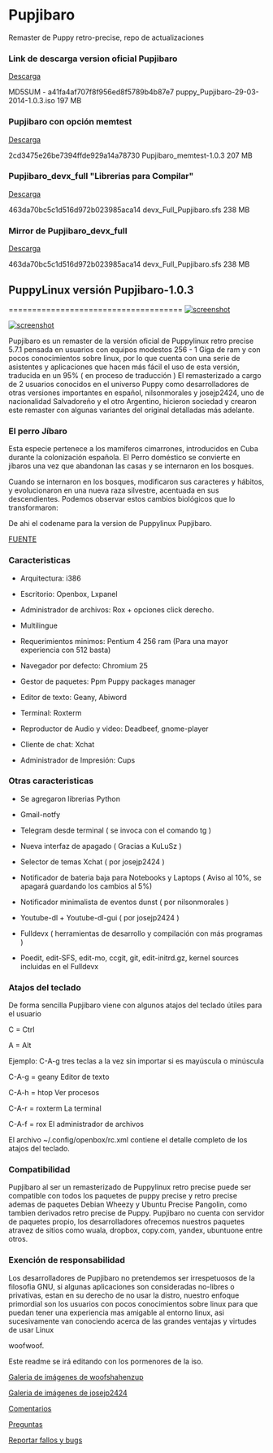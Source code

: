 Pupjibaro
=========

Remaster de Puppy retro-precise, repo de actualizaciones

### Link de descarga version oficial Pupjibaro

[Descarga](https://www.dropbox.com/s/nrz5nxksyod7w4x/puppy_Pupjibaro-29-03-2014-1.0.3.iso)

MD5SUM - a41fa4af707f8f956ed8f5789b4b87e7   puppy_Pupjibaro-29-03-2014-1.0.3.iso   197 MB

### Pupjibaro con opción memtest

[Descarga](http://ubuntuone.com/3FAWT2GChlT2WsonriVs0f)

2cd3475e26be7394ffde929a14a78730    Pupjibaro_memtest-1.0.3   207 MB

###  Pupjibaro_devx_full "Librerias para Compilar"

[Descarga](https://www.dropbox.com/s/2nd7dp55mkb87by/devx_Full_Pupjibaro.sfs)

463da70bc5c1d516d972b023985aca14   devx_Full_Pupjibaro.sfs   238 MB

### Mirror de Pupjibaro_devx_full

[Descarga](http://ubuntuone.com/1AdImjrL4rClX9ZdJaDUw6)

463da70bc5c1d516d972b023985aca14   devx_Full_Pupjibaro.sfs   238 MB

## PuppyLinux versión Pupjibaro-1.0.3 
=====================================
[![screenshot](http://s5.postimg.org/jnlemdfvr/jibadesk.png)](http://s5.postimg.org/jnlemdfvr/jibadesk.png)

[![screenshot](http://s25.postimg.org/e0qmkpnkf/Pupjibaro.gif)](http://s25.postimg.org/e0qmkpnkf/Pupjibaro.gif)

Pupjibaro es un remaster de la versión oficial de Puppylinux retro precise 5.7.1
pensada en usuarios con equipos modestos 256 - 1 Giga de ram y con pocos conocimientos
sobre linux, por lo que cuenta con una serie de asistentes y aplicaciones que hacen más
fácil el uso de esta versión, traducida en un 95% ( en proceso de traducción ) 
El remasterizado a cargo de 2 usuarios conocidos en el universo Puppy como desarrolladores
de otras versiones importantes en español, nilsonmorales y josejp2424, uno de nacionalidad 
Salvadoreño y el otro Argentino, hicieron sociedad y crearon este remaster con algunas 
variantes del original detalladas más adelante.

### El perro Jíbaro

Esta especie pertenece a los mamíferos cimarrones, introducidos en Cuba durante
la colonización española. El Perro doméstico se convierte en jíbaros una vez que 
abandonan las casas y se internaron en los bosques.

Cuando se internaron en los bosques, modificaron sus caracteres y hábitos, y evolucionaron
en una nueva raza silvestre, acentuada en sus descendientes. Podemos observar estos cambios 
biológicos que lo transformaron:

De ahi el codename para la version de Puppylinux Pupjibaro.

[FUENTE](http://www.ecured.cu/index.php/Perro_jíbaro)

### Caracteristicas 

- Arquitectura: i386
                            
- Escritorio: Openbox, Lxpanel

- Administrador de archivos: Rox + opciones click derecho.

- Multilingue

- Requerimientos minimos: Pentium 4 256 ram (Para una mayor experiencia con 512 basta)

- Navegador por defecto: Chromium 25

- Gestor de paquetes: Ppm Puppy packages manager

- Editor de texto: Geany, Abiword

- Terminal: Roxterm

- Reproductor de Audio y video: Deadbeef, gnome-player

- Cliente de chat: Xchat

- Administrador de Impresión: Cups

### Otras caracteristicas

- Se agregaron librerias Python

- Gmail-notfy

- Telegram desde terminal ( se invoca con el comando tg )

- Nueva interfaz de apagado ( Gracias a KuLuSz )

- Selector de temas Xchat ( por josejp2424 )

- Notificador de bateria baja para Notebooks y Laptops ( Aviso al 10%, se apagará guardando
  los cambios al 5%)

- Notificador minimalista de eventos dunst ( por nilsonmorales )

- Youtube-dl + Youtube-dl-gui ( por josejp2424 )

- Fulldevx ( herramientas de desarrollo y compilación con más programas )

- Poedit, edit-SFS, edit-mo, ccgit, git, edit-initrd.gz, kernel sources incluidas 
en el Fulldevx

### Atajos del teclado

De forma sencilla Pupjibaro viene con algunos atajos del teclado útiles para el usuario

C = Ctrl

A = Alt

Ejemplo: C-A-g    tres teclas a la vez sin importar si es mayúscula o minúscula

C-A-g = geany     Editor de texto

C-A-h = htop      Ver procesos 

C-A-r = roxterm   La terminal

C-A-f = rox       El administrador de archivos 

El archivo ~/.config/openbox/rc.xml contiene el detalle completo de los atajos del teclado. 

### Compatibilidad

Pupjibaro al ser un remasterizado de Puppylinux retro precise puede ser compatible con todos
los paquetes de puppy precise y retro precise ademas de paquetes Debian Wheezy y Ubuntu Precise
Pangolin, como tambien derivados retro precise de Puppy.
Pupjibaro no cuenta con servidor de paquetes propio, los desarrolladores ofrecemos nuestros paquetes
atravez de sitios como wuala, dropbox, copy.com, yandex, ubuntuone entre otros.

### Exención de responsabilidad

Los desarrolladores de Pupjibaro no pretendemos ser irrespetuosos de la filosofia GNU, si algunas aplicaciones
son consideradas no-libres o privativas, estan en su derecho de no usar la distro, nuestro enfoque primordial son
los usuarios con pocos conocimientos sobre linux para que puedan tener una experiencia mas amigable
al entorno linux, asi sucesivamente van conociendo acerca de las grandes ventajas y virtudes de usar Linux 

woofwoof.

Este readme se irá editando con los pormenores de la iso.

[Galeria de imágenes de woofshahenzup](http://postimg.org/gallery/b4ohylc4/)

[Galeria de imágenes de josejp2424]()

[Comentarios](https://github.com/Woofshahenzup/Pupjibaro/issues?labels=Reportar+bugs%2CPreguntas%2CComentarios&page=1&state=open)

[Preguntas](https://github.com/Woofshahenzup/Pupjibaro/issues?labels=Reportar+bugs%2CComentarios%2CPreguntas&page=1&state=open)

[Reportar fallos y bugs](https://github.com/Woofshahenzup/Pupjibaro/issues?labels=Preguntas%2CComentarios&page=1&state=open)

